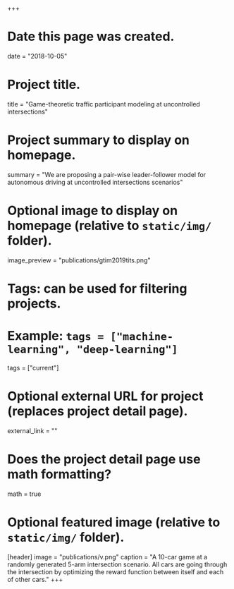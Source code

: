 +++
# Date this page was created.
date = "2018-10-05"

# Project title.
title = "Game-theoretic traffic participant modeling at uncontrolled intersections"

# Project summary to display on homepage.
summary = "We are proposing a pair-wise leader-follower model for autonomous driving at uncontrolled intersections scenarios"

# Optional image to display on homepage (relative to `static/img/` folder).
image_preview = "publications/gtim2019tits.png"

# Tags: can be used for filtering projects.
# Example: `tags = ["machine-learning", "deep-learning"]`
tags = ["current"]

# Optional external URL for project (replaces project detail page).
external_link = ""

# Does the project detail page use math formatting?
math = true
# Optional featured image (relative to `static/img/` folder).
[header]
image = "publications/v.png"
caption = "A 10-car game at a randomly generated 5-arm intersection scenario. All cars are going through the intersection by optimizing the reward function between itself and each of other cars."
+++




